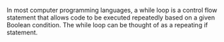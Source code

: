 In most computer programming languages, a while loop is a control flow statement that allows code to be executed repeatedly based on a given Boolean condition. 
The while loop can be thought of as a repeating if statement.
